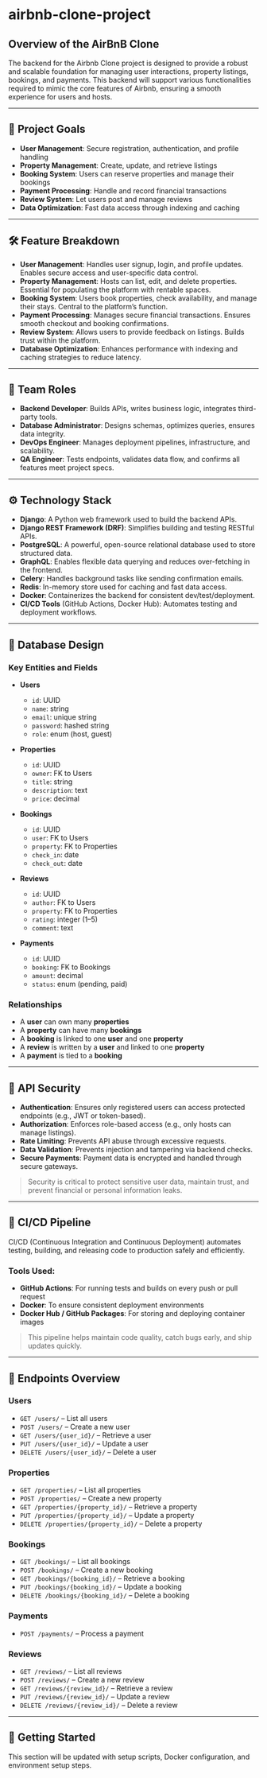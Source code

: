 # airbnb-clone-project

## Overview of the AirBnB Clone

The backend for the Airbnb Clone project is designed to provide a robust and scalable foundation for managing user interactions, property listings, bookings, and payments. This backend will support various functionalities required to mimic the core features of Airbnb, ensuring a smooth experience for users and hosts.

---

## 🚀 Project Goals

- **User Management**: Secure registration, authentication, and profile handling  
- **Property Management**: Create, update, and retrieve listings  
- **Booking System**: Users can reserve properties and manage their bookings  
- **Payment Processing**: Handle and record financial transactions  
- **Review System**: Let users post and manage reviews  
- **Data Optimization**: Fast data access through indexing and caching

---

## 🛠️ Feature Breakdown

- **User Management**: Handles user signup, login, and profile updates. Enables secure access and user-specific data control.  
- **Property Management**: Hosts can list, edit, and delete properties. Essential for populating the platform with rentable spaces.  
- **Booking System**: Users book properties, check availability, and manage their stays. Central to the platform’s function.  
- **Payment Processing**: Manages secure financial transactions. Ensures smooth checkout and booking confirmations.  
- **Review System**: Allows users to provide feedback on listings. Builds trust within the platform.  
- **Database Optimization**: Enhances performance with indexing and caching strategies to reduce latency.

---

## 👥 Team Roles

- **Backend Developer**: Builds APIs, writes business logic, integrates third-party tools.  
- **Database Administrator**: Designs schemas, optimizes queries, ensures data integrity.  
- **DevOps Engineer**: Manages deployment pipelines, infrastructure, and scalability.  
- **QA Engineer**: Tests endpoints, validates data flow, and confirms all features meet project specs.

---

## ⚙️ Technology Stack

- **Django**: A Python web framework used to build the backend APIs.  
- **Django REST Framework (DRF)**: Simplifies building and testing RESTful APIs.  
- **PostgreSQL**: A powerful, open-source relational database used to store structured data.  
- **GraphQL**: Enables flexible data querying and reduces over-fetching in the frontend.  
- **Celery**: Handles background tasks like sending confirmation emails.  
- **Redis**: In-memory store used for caching and fast data access.  
- **Docker**: Containerizes the backend for consistent dev/test/deployment.  
- **CI/CD Tools** (GitHub Actions, Docker Hub): Automates testing and deployment workflows.

---

## 🧱 Database Design

### Key Entities and Fields

- **Users**
  - `id`: UUID  
  - `name`: string  
  - `email`: unique string  
  - `password`: hashed string  
  - `role`: enum (host, guest)

- **Properties**
  - `id`: UUID  
  - `owner`: FK to Users  
  - `title`: string  
  - `description`: text  
  - `price`: decimal

- **Bookings**
  - `id`: UUID  
  - `user`: FK to Users  
  - `property`: FK to Properties  
  - `check_in`: date  
  - `check_out`: date

- **Reviews**
  - `id`: UUID  
  - `author`: FK to Users  
  - `property`: FK to Properties  
  - `rating`: integer (1–5)  
  - `comment`: text

- **Payments**
  - `id`: UUID  
  - `booking`: FK to Bookings  
  - `amount`: decimal  
  - `status`: enum (pending, paid)

### Relationships

- A **user** can own many **properties**  
- A **property** can have many **bookings**  
- A **booking** is linked to one **user** and one **property**  
- A **review** is written by a **user** and linked to one **property**  
- A **payment** is tied to a **booking**

---

## 🔐 API Security

- **Authentication**: Ensures only registered users can access protected endpoints (e.g., JWT or token-based).  
- **Authorization**: Enforces role-based access (e.g., only hosts can manage listings).  
- **Rate Limiting**: Prevents API abuse through excessive requests.  
- **Data Validation**: Prevents injection and tampering via backend checks.  
- **Secure Payments**: Payment data is encrypted and handled through secure gateways.

> Security is critical to protect sensitive user data, maintain trust, and prevent financial or personal information leaks.

---

## 🔁 CI/CD Pipeline

CI/CD (Continuous Integration and Continuous Deployment) automates testing, building, and releasing code to production safely and efficiently.

### Tools Used:
- **GitHub Actions**: For running tests and builds on every push or pull request  
- **Docker**: To ensure consistent deployment environments  
- **Docker Hub / GitHub Packages**: For storing and deploying container images

> This pipeline helps maintain code quality, catch bugs early, and ship updates quickly.

---

## 📌 Endpoints Overview

### Users
- `GET /users/` – List all users  
- `POST /users/` – Create a new user  
- `GET /users/{user_id}/` – Retrieve a user  
- `PUT /users/{user_id}/` – Update a user  
- `DELETE /users/{user_id}/` – Delete a user  

### Properties
- `GET /properties/` – List all properties  
- `POST /properties/` – Create a new property  
- `GET /properties/{property_id}/` – Retrieve a property  
- `PUT /properties/{property_id}/` – Update a property  
- `DELETE /properties/{property_id}/` – Delete a property  

### Bookings
- `GET /bookings/` – List all bookings  
- `POST /bookings/` – Create a new booking  
- `GET /bookings/{booking_id}/` – Retrieve a booking  
- `PUT /bookings/{booking_id}/` – Update a booking  
- `DELETE /bookings/{booking_id}/` – Delete a booking  

### Payments
- `POST /payments/` – Process a payment  

### Reviews
- `GET /reviews/` – List all reviews  
- `POST /reviews/` – Create a new review  
- `GET /reviews/{review_id}/` – Retrieve a review  
- `PUT /reviews/{review_id}/` – Update a review  
- `DELETE /reviews/{review_id}/` – Delete a review  

---

## 🚀 Getting Started

This section will be updated with setup scripts, Docker configuration, and environment setup steps.
